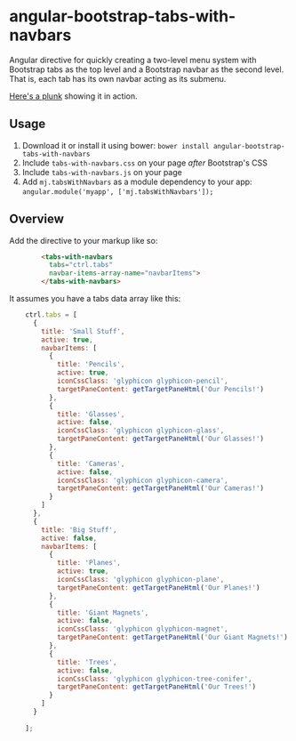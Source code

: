 angular-bootstrap-tabs-with-navbars
===================================

Angular directive for quickly creating a two-level menu system with Bootstrap tabs as the top level and a 
Bootstrap navbar as the second level. That is, each tab has its own navbar acting as its submenu.

<a href="http://plnkr.co/edit/7nFx83mQQJpUWfu38QxS?p=preview" target="_blank">Here's a plunk</a> showing it in action.

Usage
-----
1. Download it or install it using bower: `bower install angular-bootstrap-tabs-with-navbars`
2. Include `tabs-with-navbars.css` on your page *after* Bootstrap's CSS
3. Include `tabs-with-navbars.js` on your page
4. Add `mj.tabsWithNavbars` as a module dependency to your app: `angular.module('myapp', ['mj.tabsWithNavbars']);`

Overview
--------
Add the directive to your markup like so:

```html
        <tabs-with-navbars 
          tabs="ctrl.tabs"
          navbar-items-array-name="navbarItems">
        </tabs-with-navbars>

```

It assumes you have a tabs data array like this:
```javascript
    ctrl.tabs = [
      {
        title: 'Small Stuff',
        active: true,
        navbarItems: [
          {
            title: 'Pencils',
            active: true,
            iconCssClass: 'glyphicon glyphicon-pencil',
            targetPaneContent: getTargetPaneHtml('Our Pencils!')
          },
          {
            title: 'Glasses',
            active: false,
            iconCssClass: 'glyphicon glyphicon-glass',
            targetPaneContent: getTargetPaneHtml('Our Glasses!')
          },
          {
            title: 'Cameras',
            active: false,
            iconCssClass: 'glyphicon glyphicon-camera',
            targetPaneContent: getTargetPaneHtml('Our Cameras!')
          }
        ]
      },
      {
        title: 'Big Stuff',
        active: false,
        navbarItems: [
          {
            title: 'Planes',
            active: true,
            iconCssClass: 'glyphicon glyphicon-plane',
            targetPaneContent: getTargetPaneHtml('Our Planes!')
          },
          {
            title: 'Giant Magnets',
            active: false,
            iconCssClass: 'glyphicon glyphicon-magnet',
            targetPaneContent: getTargetPaneHtml('Our Giant Magnets!')
          },
          {
            title: 'Trees',
            active: false,
            iconCssClass: 'glyphicon glyphicon-tree-conifer',
            targetPaneContent: getTargetPaneHtml('Our Trees!')
          }
        ]
      }
      
    ];
```

